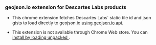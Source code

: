### geojson.io extension for Descartes Labs products

- This chrome extension fetches Descartes Labs' static tile id and json gists to load directly to geojson.io [using geojson.io api](https://github.com/mapbox/geojson.io#api).

- This extension is not available through Chrome Web store. You can [install by loading unpacked ](https://developer.chrome.com/extensions/getstarted#unpacked).
